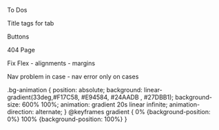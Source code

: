 To Dos

Title tags for tab 

Buttons

404 Page

Fix Flex - alignments - margins

Nav problem in case - nav error only on cases

.bg-animation {
  position: absolute;
  background: linear-gradient(33deg,#F17C58, #E94584, #24AADB , #27DBB1);
  background-size: 600% 100%;
  animation: gradient 20s linear infinite;
  animation-direction: alternate;
}
@keyframes gradient {
  0% {background-position: 0%}
  100% {background-position: 100%}
}

